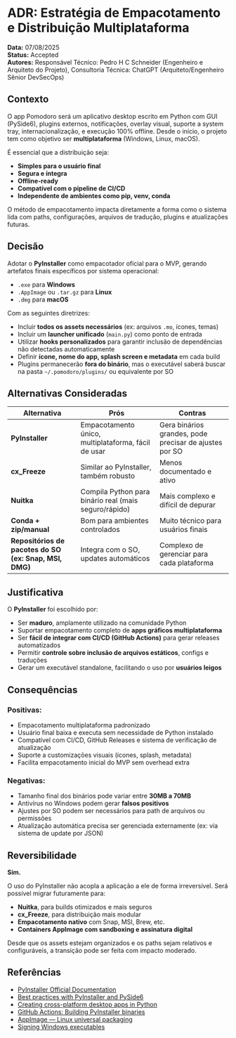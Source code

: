 # ADR: Estratégia de Empacotamento e Distribuição Multiplataforma

**Data:** 07/08/2025<br />
**Status:** Accepted<br />
**Autores:** Responsável Técnico: Pedro H C Schneider (Engenheiro e Arquiteto do Projeto), Consultoria Técnica: ChatGPT (Arquiteto/Engenheiro Sênior DevSecOps)

## Contexto

O app Pomodoro será um aplicativo desktop escrito em Python com GUI (PySide6), plugins externos, notificações, overlay visual, suporte a system tray, internacionalização, e execução 100% offline. Desde o início, o projeto tem como objetivo ser **multiplataforma** (Windows, Linux, macOS).

É essencial que a distribuição seja:

- **Simples para o usuário final**
- **Segura e íntegra**
- **Offline-ready**
- **Compatível com o pipeline de CI/CD**
- **Independente de ambientes como pip, venv, conda**

O método de empacotamento impacta diretamente a forma como o sistema lida com paths, configurações, arquivos de tradução, plugins e atualizações futuras.

## Decisão

Adotar o **PyInstaller** como empacotador oficial para o MVP, gerando artefatos finais específicos por sistema operacional:

- `.exe` para **Windows**
- `.AppImage` ou `.tar.gz` para **Linux**
- `.dmg` para **macOS**

Com as seguintes diretrizes:

- Incluir **todos os assets necessários** (ex: arquivos `.mo`, ícones, temas)
- Incluir um **launcher unificado** (`main.py`) como ponto de entrada
- Utilizar **hooks personalizados** para garantir inclusão de dependências não detectadas automaticamente
- Definir **ícone, nome do app, splash screen e metadata** em cada build
- Plugins permanecerão **fora do binário**, mas o executável saberá buscar na pasta `~/.pomodoro/plugins/` ou equivalente por SO

## Alternativas Consideradas

| Alternativa                                            | Prós                                                  | Contras                                                |
| ------------------------------------------------------ | ----------------------------------------------------- | ------------------------------------------------------ |
| **PyInstaller**                                        | Empacotamento único, multiplataforma, fácil de usar   | Gera binários grandes, pode precisar de ajustes por SO |
| **cx_Freeze**                                          | Similar ao PyInstaller, também robusto                | Menos documentado e ativo                              |
| **Nuitka**                                             | Compila Python para binário real (mais seguro/rápido) | Mais complexo e difícil de depurar                     |
| **Conda + zip/manual**                                 | Bom para ambientes controlados                        | Muito técnico para usuários finais                     |
| **Repositórios de pacotes do SO (ex: Snap, MSI, DMG)** | Integra com o SO, updates automáticos                 | Complexo de gerenciar para cada plataforma             |

## Justificativa

O **PyInstaller** foi escolhido por:

- Ser **maduro**, amplamente utilizado na comunidade Python
- Suportar empacotamento completo de **apps gráficos multiplataforma**
- Ser **fácil de integrar com CI/CD (GitHub Actions)** para gerar releases automatizados
- Permitir **controle sobre inclusão de arquivos estáticos**, configs e traduções
- Gerar um executável standalone, facilitando o uso por **usuários leigos**

## Consequências

### Positivas:
- Empacotamento multiplataforma padronizado
- Usuário final baixa e executa sem necessidade de Python instalado
- Compatível com CI/CD, GitHub Releases e sistema de verificação de atualização
- Suporte a customizações visuais (ícones, splash, metadata)
- Facilita empacotamento inicial do MVP sem overhead extra

### Negativas:
- Tamanho final dos binários pode variar entre **30MB a 70MB**
- Antivírus no Windows podem gerar **falsos positivos**
- Ajustes por SO podem ser necessários para path de arquivos ou permissões
- Atualização automática precisa ser gerenciada externamente (ex: via sistema de update por JSON)

## Reversibilidade

**Sim.**

O uso do PyInstaller não acopla a aplicação a ele de forma irreversível. Será possível migrar futuramente para:

- **Nuitka**, para builds otimizados e mais seguros
- **cx_Freeze**, para distribuição mais modular
- **Empacotamento nativo** com Snap, MSI, Brew, etc.
- **Containers AppImage com sandboxing e assinatura digital**

Desde que os assets estejam organizados e os paths sejam relativos e configuráveis, a transição pode ser feita com impacto moderado.

## Referências

- [PyInstaller Official Documentation](https://pyinstaller.org/)
- [Best practices with PyInstaller and PySide6](https://github.com/pyinstaller/pyinstaller/issues?q=pyside6)
- [Creating cross-platform desktop apps in Python](https://realpython.com/pyinstaller-python/)
- [GitHub Actions: Building PyInstaller binaries](https://github.com/marketplace/actions/build-using-pyinstaller)
- [AppImage — Linux universal packaging](https://appimage.org/)
- [Signing Windows executables](https://learn.microsoft.com/en-us/windows/win32/seccrypto/code-signing)
